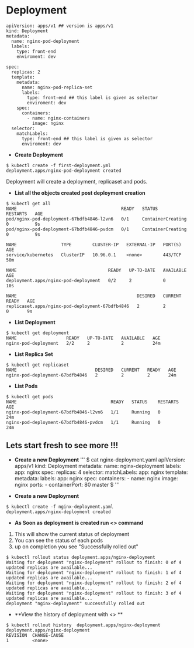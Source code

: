 #  Deployment 

```
apiVersion: apps/v1 ## version is apps/v1
kind: Deployment
metadata:
  name: nginx-pod-deployment
  labels:
    type: front-end 
    enviroment: dev 
  
spec:
  replicas: 2
  template:
    metadata:
      name: nginx-pod-replica-set
      labels:
        type: front-end ## this label is given as selector  
        enviroment: dev 
    spec:
      containers:
        - name: nginx-containers
          image: nginx
  selector:
    matchLabels:
      type: front-end ## this label is given as selector  
      enviroment: dev
```



- **Create Deployment** 
```
$ kubectl create -f first-deployment.yml
deployment.apps/nginx-pod-deployment created
```

Deployment will create a deployment, replicaset and pods. 


- **List all the objects created post deployment creation**
```
$ kubectl get all
NAME                                        READY   STATUS              RESTARTS   AGE
pod/nginx-pod-deployment-67bdfb4846-l2vn6   0/1     ContainerCreating   0          9s
pod/nginx-pod-deployment-67bdfb4846-pvdcm   0/1     ContainerCreating   0          9s

NAME                 TYPE        CLUSTER-IP   EXTERNAL-IP   PORT(S)   AGE
service/kubernetes   ClusterIP   10.96.0.1    <none>        443/TCP   50m

NAME                                   READY   UP-TO-DATE   AVAILABLE   AGE
deployment.apps/nginx-pod-deployment   0/2     2            0           10s

NAME                                              DESIRED   CURRENT   READY   AGE
replicaset.apps/nginx-pod-deployment-67bdfb4846   2         2         0       9s
```

- **List Deployment**

```
$ kubectl get deployment
NAME                   READY   UP-TO-DATE   AVAILABLE   AGE
nginx-pod-deployment   2/2     2            2           24m
```

- **List Replica Set**
```
$ kubectl get replicaset
NAME                              DESIRED   CURRENT   READY   AGE
nginx-pod-deployment-67bdfb4846   2         2         2       24m
```

- **List Pods**
```
$ kubectl get pods
NAME                                    READY   STATUS    RESTARTS   AGE
nginx-pod-deployment-67bdfb4846-l2vn6   1/1     Running   0          24m
nginx-pod-deployment-67bdfb4846-pvdcm   1/1     Running   0          24m
```

## Lets start fresh  to see more !!! ###

- **Create a new Deployment**
'''
$ cat nginx-deployment.yaml
apiVersion: apps/v1
kind: Deployment
metadata:
  name: nginx-deployment
  labels:
    app: nginx
spec:
  replicas: 4
  selector:
    matchLabels:
      app: nginx
  template:
    metadata:
      labels:
        app: nginx
    spec:
      containers:
      - name: nginx
        image: nginx
        ports:
        - containerPort: 80
master $
'''

- **Create a new Deployment**
```
$ kubectl create -f nginx-deployment.yaml
deployment.apps/nginx-deployment created
```

- **As Soon as deployment is created run <<rollout status>> command**
1. This will show the current status of deployment 
2. You can see the status of each pods 
3. up on completion you see "Successfully rolled out"

```
$ kubectl rollout status deployment.apps/nginx-deployment
Waiting for deployment "nginx-deployment" rollout to finish: 0 of 4 updated replicas are available...
Waiting for deployment "nginx-deployment" rollout to finish: 1 of 4 updated replicas are available...
Waiting for deployment "nginx-deployment" rollout to finish: 2 of 4 updated replicas are available...
Waiting for deployment "nginx-deployment" rollout to finish: 3 of 4 updated replicas are available...
deployment "nginx-deployment" successfully rolled out
```

- **View the history of deployment with <<rollout history>> **

```
$ kubectl rollout history  deployment.apps/nginx-deployment
deployment.apps/nginx-deployment
REVISION  CHANGE-CAUSE
1         <none>
```